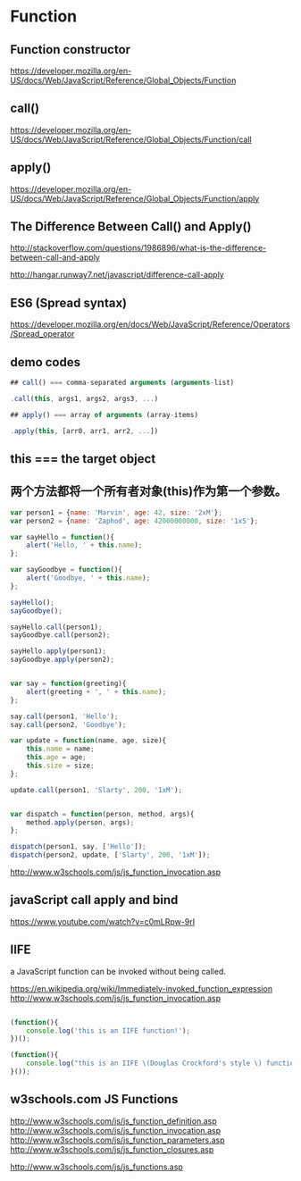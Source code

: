 # Function  

## Function constructor  

https://developer.mozilla.org/en-US/docs/Web/JavaScript/Reference/Global_Objects/Function  


## call()  

https://developer.mozilla.org/en-US/docs/Web/JavaScript/Reference/Global_Objects/Function/call  


## apply()  

https://developer.mozilla.org/en-US/docs/Web/JavaScript/Reference/Global_Objects/Function/apply  


## The Difference Between Call() and Apply()  

http://stackoverflow.com/questions/1986896/what-is-the-difference-between-call-and-apply  

http://hangar.runway7.net/javascript/difference-call-apply  

## ES6 (Spread syntax)  

https://developer.mozilla.org/en/docs/Web/JavaScript/Reference/Operators/Spread_operator  


## demo codes  

```js
## call() === comma-separated arguments (arguments-list)  

.call(this, args1, args2, args3, ...)

## apply() === array of arguments (array-items)  

.apply(this, [arr0, arr1, arr2, ...])

``` 

## this === the target object  

## 两个方法都将一个所有者对象(this)作为第一个参数。  


```js
var person1 = {name: 'Marvin', age: 42, size: '2xM'};
var person2 = {name: 'Zaphod', age: 42000000000, size: '1xS'};

var sayHello = function(){
    alert('Hello, ' + this.name);
};

var sayGoodbye = function(){
    alert('Goodbye, ' + this.name);
};

sayHello();
sayGoodbye();

sayHello.call(person1);
sayGoodbye.call(person2);

sayHello.apply(person1);
sayGoodbye.apply(person2);


var say = function(greeting){
    alert(greeting + ', ' + this.name);
};

say.call(person1, 'Hello');
say.call(person2, 'Goodbye');

var update = function(name, age, size){
    this.name = name;
    this.age = age;
    this.size = size;
};

update.call(person1, 'Slarty', 200, '1xM');


var dispatch = function(person, method, args){
    method.apply(person, args);
};

dispatch(person1, say, ['Hello']);
dispatch(person2, update, ['Slarty', 200, '1xM']);

``` 


http://www.w3schools.com/js/js_function_invocation.asp  



## javaScript call apply and bind  


https://www.youtube.com/watch?v=c0mLRpw-9rI  



## IIFE 

a JavaScript function can be invoked without being called.  

https://en.wikipedia.org/wiki/Immediately-invoked_function_expression  
http://www.w3schools.com/js/js_function_invocation.asp  

```js

(function(){
    console.log('this is an IIFE function!');
})();

(function(){
    console.log("this is an IIFE \(Douglas Crockford's style \) function!");
}());

``` 

## w3schools.com JS Functions

http://www.w3schools.com/js/js_function_definition.asp  
http://www.w3schools.com/js/js_function_invocation.asp  
http://www.w3schools.com/js/js_function_parameters.asp  
http://www.w3schools.com/js/js_function_closures.asp  

http://www.w3schools.com/js/js_functions.asp  

